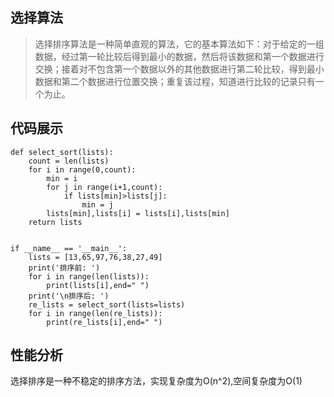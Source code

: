 ## 选择算法

>选择排序算法是一种简单直观的算法，它的基本算法如下：对于给定的一组数据，经过第一轮比较后得到最小的数据，然后将该数据和第一个数据进行交换；接着对不包含第一个数据以外的其他数据进行第二轮比较，得到最小数据和第二个数据进行位置交换；重复该过程，知道进行比较的记录只有一个为止。

## 代码展示

```
def select_sort(lists):
    count = len(lists)
    for i in range(0,count):
        min = i
        for j in range(i+1,count):
            if lists[min]>lists[j]:
                min = j
        lists[min],lists[i] = lists[i],lists[min]
    return lists


if __name__ == '__main__':
    lists = [13,65,97,76,38,27,49]
    print('排序前: ')
    for i in range(len(lists)):
        print(lists[i],end=" ")
    print('\n排序后: ')
    re_lists = select_sort(lists=lists)
    for i in range(len(re_lists)):
        print(re_lists[i],end=" ")

```

## 性能分析

选择排序是一种不稳定的排序方法，实现复杂度为O(n^2),空间复杂度为O(1)